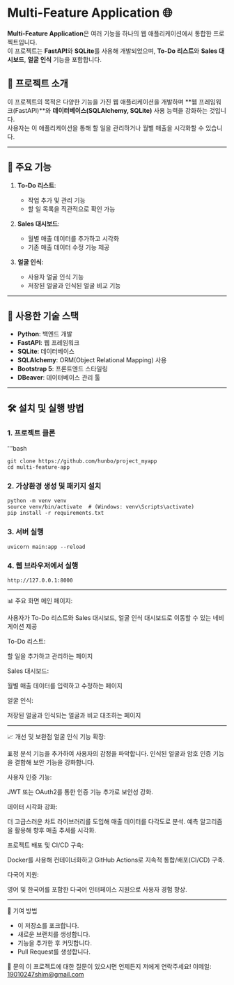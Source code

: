 # Multi-Feature Application 🌐

**Multi-Feature Application**은 여러 기능을 하나의 웹 애플리케이션에서 통합한 프로젝트입니다.  
이 프로젝트는 **FastAPI**와 **SQLite**를 사용해 개발되었으며, **To-Do 리스트**와 **Sales 대시보드**, **얼굴 인식** 기능을 포함합니다.

## 📌 프로젝트 소개

이 프로젝트의 목적은 다양한 기능을 가진 웹 애플리케이션을 개발하며 **웹 프레임워크(FastAPI)**와 **데이터베이스(SQLAlchemy, SQLite)** 사용 능력을 강화하는 것입니다.  
사용자는 이 애플리케이션을 통해 할 일을 관리하거나 월별 매출을 시각화할 수 있습니다.

---

## 🚀 주요 기능

1. **To-Do 리스트**:
   - 작업 추가 및 관리 기능
   - 할 일 목록을 직관적으로 확인 가능

2. **Sales 대시보드**:
   - 월별 매출 데이터를 추가하고 시각화
   - 기존 매출 데이터 수정 기능 제공
  
3. **얼굴 인식**:
   - 사용자 얼굴 인식 기능
   - 저장된 얼굴과 인식된 얼굴 비교 기능

---

## 🔧 사용한 기술 스택

- **Python**: 백엔드 개발
- **FastAPI**: 웹 프레임워크
- **SQLite**: 데이터베이스
- **SQLAlchemy**: ORM(Object Relational Mapping) 사용
- **Bootstrap 5**: 프론트엔드 스타일링
- **DBeaver**: 데이터베이스 관리 툴

---

## 🛠️ 설치 및 실행 방법


### 1. 프로젝트 클론
'''bash

    git clone https://github.com/hunbo/project_myapp
    cd multi-feature-app

### 2. 가상환경 생성 및 패키지 설치
    python -m venv venv
    source venv/bin/activate  # (Windows: venv\Scripts\activate)
    pip install -r requirements.txt

### 3. 서버 실행
    uvicorn main:app --reload

### 4. 웹 브라우저에서 실행
    http://127.0.0.1:8000

---

📊 주요 화면
메인 페이지:

사용자가 To-Do 리스트와 Sales 대시보드, 얼굴 인식 대시보드로 이동할 수 있는 네비게이션 제공

To-Do 리스트:

할 일을 추가하고 관리하는 페이지

Sales 대시보드:

월별 매출 데이터를 입력하고 수정하는 페이지

얼굴 인식:

저장된 얼굴과 인식되는 얼굴과 비교 대조하는 페이지

---
📈 개선 및 보완점
얼굴 인식 기능 확장:

표정 분석 기능을 추가하여 사용자의 감정을 파악합니다.
인식된 얼굴과 암호 인증 기능을 결합해 보안 기능을 강화합니다.


사용자 인증 기능:

JWT 또는 OAuth2를 통한 인증 기능 추가로 보안성 강화.


데이터 시각화 강화:

더 고급스러운 차트 라이브러리를 도입해 매출 데이터를 다각도로 분석.
예측 알고리즘을 활용해 향후 매출 추세를 시각화.


프로젝트 배포 및 CI/CD 구축:

Docker를 사용해 컨테이너화하고 GitHub Actions로 지속적 통합/배포(CI/CD) 구축.


다국어 지원:

영어 및 한국어를 포함한 다국어 인터페이스 지원으로 사용자 경험 향상.

---

🤝 기여 방법
- 이 저장소를 포크합니다.
- 새로운 브랜치를 생성합니다.
- 기능을 추가한 후 커밋합니다.
- Pull Request를 생성합니다.

📧 문의
 이 프로젝트에 대한 질문이 있으시면 언제든지 저에게 연락주세요!
 이메일: 19010247shim@gmail.com

